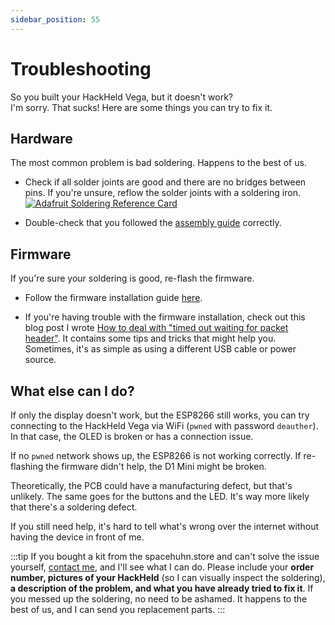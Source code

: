 ```yaml
---
sidebar_position: 55
---
```


# Troubleshooting

So you built your HackHeld Vega, but it doesn't work?  
I'm sorry. That sucks! Here are some things you can try to fix it.  

## Hardware

The most common problem is bad soldering. Happens to the best of us.  

- Check if all solder joints are good and there are no bridges between pins. If you're unsure, reflow the solder joints with a soldering iron.  
[![Adafruit Soldering Reference Card](https://cdn-blog.adafruit.com/uploads/2016/12/solder-card.png)](https://blog.adafruit.com/2016/12/26/new-reference-card-soldering-101/)

- Double-check that you followed the [assembly guide](/assembly) correctly.  

## Firmware

If you're sure your soldering is good, re-flash the firmware.  

- Follow the firmware installation guide [here](/firmware). 

- If you're having trouble with the firmware installation, check out this blog post I wrote [How to deal with "timed out waiting for packet header"](https://blog.spacehuhn.com/espcomm). It contains some tips and tricks that might help you. Sometimes, it's as simple as using a different USB cable or power source.

## What else can I do?

If only the display doesn't work, but the ESP8266 still works, you can try connecting to the HackHeld Vega via WiFi (`pwned` with password `deauther`). In that case, the OLED is broken or has a connection issue.

If no `pwned` network shows up, the ESP8266 is not working correctly. If re-flashing the firmware didn't help, the D1 Mini might be broken. 

Theoretically, the PCB could have a manufacturing defect, but that's unlikely. The same goes for the buttons and the LED. It's way more likely that there's a soldering defect.

If you still need help, it's hard to tell what's wrong over the internet without having the device in front of me.  

:::tip
If you bought a kit from the spacehuhn.store and can't solve the issue yourself, [contact me](https://spacehuhn.store/pages/contact), and I'll see what I can do. Please include your **order number, pictures of your HackHeld** (so I can visually inspect the soldering), **a description of the problem, and what you have already tried to fix it**. If you messed up the soldering, no need to be ashamed. It happens to the best of us, and I can send you replacement parts.
:::